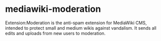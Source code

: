mediawiki-moderation
====================

Extension:Moderation is the anti-spam extension for MediaWiki CMS, intended to protect small and medium wikis against vandalism. It sends all edits and uploads from new users to moderation.
